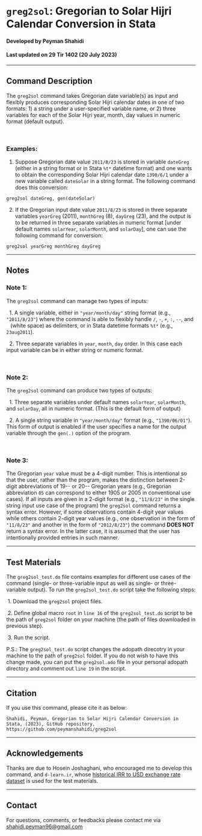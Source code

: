 # `greg2sol`: Gregorian to Solar Hijri Calendar Conversion in Stata
#### Developed by Peyman Shahidi
#### Last updated on 29 Tir 1402 (20 July 2023)

*******************************************************************************
## Command Description
The `greg2sol` command takes Gregorian date variable(s) as input and flexibly produces corresponding Solar Hijri calendar dates in one of two formats: 1) a string under a user-specified variable name, or 2) three variables for each of the Solar Hijri year, month, day values in numeric format (default output).

<br>

### Examples:
1. Suppose Gregorian date value `2011/8/23` is stored in variable `dateGreg` (either in a string format or in Stata `%t*` datetime format) and one wants to obtain the corresponding Solar Hijri calendar date `1390/6/1` under a new variable called `dateSolar` in a string format. The following command does this conversion:
```
greg2sol dateGreg, gen(dateSolar)
```
2. If the Gregorian input date value `2011/8/23` is stored in three separate variables `yearGreg` (2011), `monthGreg` (8), `dayGreg` (23), and the output is to be returned in three separate variables in numeric format [under default names `solarYear`, `solarMonth`, and `solarDay`], one can use the following command for conversion:
```
greg2sol yearGreg monthGreg dayGreg
```
*******************************************************************************
## Notes

### Note 1: 
The `greg2sol` command can manage two types of inputs:

&nbsp; 1. A single variable, either in `"year/month/day"` string format (e.g., `"2011/8/23"`) where the command is able to flexibly handle `/`, `-`, `+`, `:`,  `--`, and <code>&nbsp;</code> (white space) as delimiters, or in Stata datetime formats `%t*` (e.g., `23aug2011`).

&nbsp; 2. Three separate variables in `year`, `month`, `day` order. In this case each input variable can be in either string or numeric format.

<br>

### Note 2:
The `greg2sol` command can produce two types of outputs:

&nbsp; 1. Three separate variables under default names `solarYear`, `solarMonth`, and `solarDay`, all in numeric format. (This is the default form of output)

&nbsp; 2. A single string variable in `"year/month/day"` format (e.g., `"1390/06/01"`). This form of output is enabled if the user specifies a name for the output variable through the `gen(.)` option of the program.

<br>

### Note 3:
The Gregorian `year` value must be a 4-digit number. This is intentional so that the user, rather than the program, makes the distinction between 2-digit abbreviations of 19-- or 20-- Gregorian years (e.g., Gregorian abbreviation `05` can correspond to either 1905 or 2005 in conventional use cases). If all inputs are given in a 2-digit format (e.g., `"11/8/23"` in the single string input use case of the program) the `greg2sol` command returns a syntax error. However, if some observations contain 4-digit year values while others contain 2-digit year values (e.g., one observation in the form of `"11/8/23"` and another in the form of `"2012/8/23"`) the command **DOES NOT** return a syntax error. In the latter case, it is assumed that the user has intentionally provided entries in such manner.


*******************************************************************************
## Test Materials 
The `greg2sol_test.do` file contains examples for different use cases of the command (single- or three-variable input as well as single- or three-variable output). To run the `greg2sol_test.do` script take the following steps:

&nbsp;1. Download the `greg2sol` project files.

&nbsp;2. Define global macro `root` in `line 16` of the `greg2sol_test.do` script to be the path of `greg2sol` folder on your machine (the path of files downloaded in previous step).

&nbsp;3. Run the script.

P.S.: The `greg2sol_test.do` script changes the adopath direcotry in your machine to the path of `greg2sol` folder. If you do not wish to have this change made, you can put the `greg2sol.ado` file in your personal adopath directory and comment out `line 19` in the script.


*******************************************************************************
## Citation
If you use this command, please cite it as below:
```
Shahidi, Peyman, Gregorian to Solar Hijri Calendar Conversion in Stata, (2023), GitHub repository, https://github.com/peymanshahidi/greg2sol
```

*******************************************************************************
## Acknowledgements
Thanks are due to Hosein Joshaghani, who encouraged me to develop this command, and `d-learn.ir`, whose [historical IRR to USD exchange rate dataset](https://d-learn.ir/p/usd-price/) is used for the test materials.


*******************************************************************************
## Contact
For questions, comments, or feedbacks please contact me via shahidi.peyman96@gmail.com